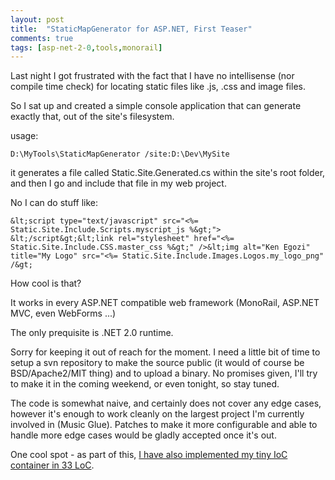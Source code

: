 ```yaml
---
layout: post
title:  "StaticMapGenerator for ASP.NET, First Teaser"
comments: true
tags: [asp-net-2-0,tools,monorail]
---
```



Last night I got frustrated with the fact that I have no intellisense (nor compile time check) for locating static files like .js, .css and image files.

So I sat up and created a simple console application that can generate exactly that, out of the site's filesystem.



usage:

```
D:\MyTools\StaticMapGenerator /site:D:\Dev\MySite
```

it generates a file called Static.Site.Generated.cs within the site's root folder, and then I go and include that file in my web project.

No I can do stuff like:

```
&lt;script type="text/javascript" src="<%= Static.Site.Include.Scripts.myscript_js %&gt;"> &lt;/script&gt;&lt;link rel="stylesheet" href="<%= Static.Site.Include.CSS.master_css %&gt;" />&lt;img alt="Ken Egozi" title="My Logo" src="<%= Static.Site.Include.Images.Logos.my_logo_png" /&gt;
```



How cool is that?

It works in every ASP.NET compatible web framework (MonoRail, ASP.NET MVC, even WebForms ...)

The only prequisite is .NET 2.0 runtime.



Sorry for keeping it out of reach for the moment. I need a little bit of time to setup a svn repository to make the source public (it would of course be BSD/Apache2/MIT thing) and to upload a binary. No promises given, I'll try to make it in the coming weekend, or even tonight, so stay tuned.

The code is somewhat naive, and certainly does not cover any edge cases, however it's enough to work cleanly on the largest project I'm currently involved in (Music Glue). Patches to make it more configurable and able to handle more edge cases would be gladly accepted once it's out.



One cool spot - as part of this, [I have also implemented my tiny IoC container in 33 LoC](http://kenegozi.com/Blog/2008/01/17/its-my-turn-to-build-an-ioc-container-in-15-minutes-and-33-lines.aspx).

